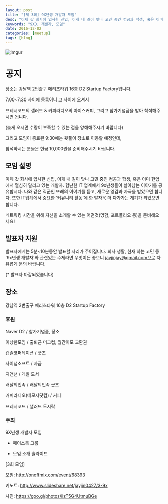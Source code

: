 ```yaml
---
layout: post
title: "[제 3회] 9X년생 개발자 모임"
desc: "이제 갓 회사에 입사한 신입, 이게 내 길이 맞나 고민 중인 컴공과 학생, 혹은 이미 현업에서 열심히 달리고 있는 개발자. 험난한 IT 업계에서 9x년생들이 살아남는 이야기를 공유합시다. 나와 같은 직군인 또래의 이야기를 듣고, 새로운 영감과 자극을 받았으면 합니다. 또한 IT업계에서 중요한 ‘커뮤니티 활동’에 한 발자욱 더 다가가는 계기가 되었으면 합니다."
keywords: "9XD, 개발자, 모임"
date: 2016-12-02
categories: [meetup]
tags: [blog]
---
```



![Imgur](http://i.imgur.com/v6uyHh1.png)


# 공지

장소는 강남역 2번출구 메리츠타워 16층 D2 Startup Factory입니다.

7:00~7:30 사이에 등록이니 그 사이에 오셔서 

프레시코드의 샐러드 & 커피라디오의 아이스커피, 그리고 참가기념품을 받아 착석해주시면 됩니다.

(늦게 오시면 수량이 부족할 수 있는 점을 양해해주시기 바랍니다)

 

그리고 모임이 종료된 9:30에는 뒷풀이 장소로 이동할 예정인데,

참석하시는 분들은 현금 10,000원을 준비해주시기 바랍니다.

 

 

## 모임 설명

이제 갓 회사에 입사한 신입, 이게 내 길이 맞나 고민 중인 컴공과 학생, 혹은 이미 현업에서 열심히 달리고 있는 개발자. 험난한 IT 업계에서 9x년생들이 살아남는 이야기를 공유합시다. 나와 같은 직군인 또래의 이야기를 듣고, 새로운 영감과 자극을 받았으면 합니다. 또한 IT업계에서 중요한 ‘커뮤니티 활동’에 한 발자욱 더 다가가는 계기가 되었으면 합니다.

네트워킹 시간을 위해 자신을 소개할 수 있는 어떤것(명함, 포트폴리오 등)을 준비해오세요!

 

## 발표자 지원

발표자에게는 5분~10분동안 발표할 자리가 주어집니다. 회사 생활, 현재 하는 고민 등 '9x년생 개발자'와 관련있는 주제라면 무엇이든 좋으니 jayjinjay@gmail.com으로 자유롭게 문의 바랍니다.

(* 발표자 마감되었습니다)


## 장소

강남역 2번출구 메리츠타워 16층 D2 Startup Factory

 

### 후원

 

Naver D2
 / 참가기념품, 장소
 
이상한모임
 / 출퇴근 머그컵, 월간이모 교환권
 
캡슐코퍼레이션
 / 굿즈
 
사이냅소프트
 / 자금
 
지앤선
 / 개발 도서
 
배달의민족
 / 배달의민족 굿즈
 
커피라디오(메모지닷컴)
 / 커피
 
프레시코드
/ 샐러드 도시락
 

 

### 주최


9X년생 개발자 모임


- 페이스북
그룹


- 모임 소개
슬라이드




[3회 모임]

모임: http://onoffmix.com/event/68393 

키노트: http://www.slideshare.net/jayjin0427/3-9x 

사진: https://goo.gl/photos/iizT5G4UtmuBGe

